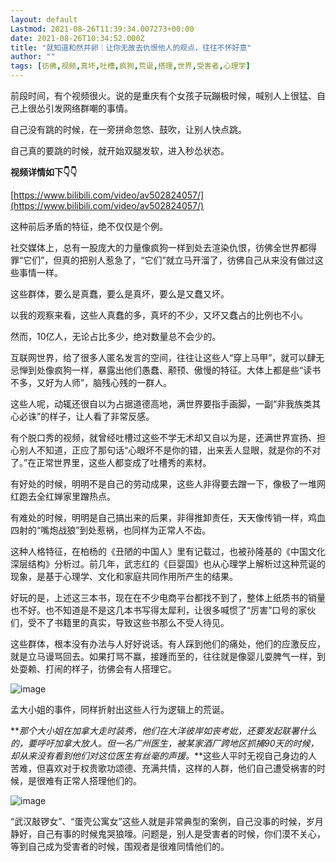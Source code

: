 ```yaml
---
layout: default
Lastmod: 2021-08-26T11:39:34.007273+00:00
date: 2021-08-26T10:34:52.000Z
title: "就知道和然并卵｜让你无故去仇恨他人的观点，往往不怀好意"
author: ""
tags: [彷佛,视频,真坏,吐槽,疯狗,荒诞,搭理,世界,受害者,心理学]
---
```


前段时间，有个视频很火。说的是重庆有个女孩子玩蹦极时候，喊别人上很猛、自己上很怂引发网络群嘲的事情。

自己没有跳的时候，在一旁拼命忽悠、鼓吹，让别人快点跳。

自己真的要跳的时候，就开始双腿发软，进入秒怂状态。

**视频详情如下👇👇**

[https://www.bilibili.com/video/av502824057/](https://www.bilibili.com/video/av502824057/)

这种前后矛盾的特征，绝不仅仅是个例。

社交媒体上，总有一股庞大的力量像疯狗一样到处去渲染仇恨，彷佛全世界都得罪“它们”，但真的把别人惹急了，“它们”就立马开溜了，彷佛自己从来没有做过这些事情一样。

这些群体，要么是真蠢，要么是真坏，要么是又蠢又坏。

以我的观察来看，这些人真蠢的多，真坏的不少，又坏又蠢占的比例也不小。

然而，10亿人，无论占比多少，绝对数量总不会少的。

互联网世界，给了很多人匿名发言的空间，往往让这些人“穿上马甲”，就可以肆无忌惮到处像疯狗一样，暴露出他们愚蠢、颟顸、傲慢的特征。大体上都是些“读书不多，又好为人师”，脑残心残的一群人。

这些人呢，动辄还很自以为占据道德高地，满世界要指手画脚，一副“非我族类其心必诛”的样子，让人看了非常反感。

有个脱口秀的视频，就曾经吐槽过这些不学无术却又自以为是，还满世界宣扬、担心别人不知道，正应了那句话“心眼坏不是你的错，出来丢人显眼，就是你的不对了。”在正常世界里，这些人都变成了吐槽秀的素材。

有好处的时候，明明不是自己的劳动成果，这些人非得要去蹭一下，像极了一堆网红跑去全红婵家里蹭热点。

有难处的时候，明明是自己搞出来的后果，非得推卸责任，天天像传销一样，鸡血四射的“嘴炮战狼”到处惹祸，也同样为正常人不齿。

这种人格特征，在柏杨的《丑陋的中国人》里有记载过，也被孙隆基的《中国文化深层结构》分析过。前几年，武志红的《巨婴国》也从心理学上解析过这种荒诞的现象，是基于心理学、文化和家庭共同作用所产生的结果。

好玩的是，上述这三本书，现在在不少电商平台都找不到了，整体上纸质书的销量也不好。也不知道是不是这几本书写得太犀利，让很多喊惯了“厉害”口号的家伙们，受不了书籍里的真实，导致这些书那么不受人待见。

这些群体，根本没有办法与人好好说话。有人踩到他们的痛处，他们的应激反应，就是立马谩骂回去。如果打骂不赢，接踵而至的，往往就是像婴儿耍脾气一样，到处耍赖、打闹的样子，彷佛会有人搭理它。

![image](https://images.weserv.nl/?url=https%3A//chinadigitaltimes.net/chinese/files/2021/08/post-670009-61276d00a7907.gif)

孟大小姐的事件，同样折射出这些人行为逻辑上的荒诞。

**_那个大小姐在加拿大走时装秀，他们在大洋彼岸如丧考妣，还要发起联署什么的，要呼吁加拿大放人。但一名广州医生，被某家酒厂跨地区抓捕90天的时候，却从来没有看到他们对这位医生有丝毫的声援。_**这些人平时无视自己身边的人苦难，但喜欢对于权贵歌功颂德、充满共情，这样的人群，他们自己遭受祸害的时候，是很难有正常人搭理他们的。

![image](https://images.weserv.nl/?url=https%3A//chinadigitaltimes.net/chinese/files/2021/08/post-670009-61276d0108c18.png)

“武汉敲锣女”、“蛋壳公寓女”这些人就是非常典型的案例，自己没事的时候，岁月静好，自己有事的时候鬼哭狼嚎。问题是，别人是受害者的时候，你们漠不关心，等到自己成为受害者的时候，围观者是很难同情他们的。

